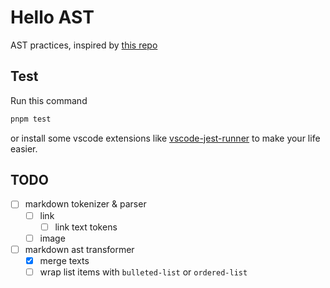 # Hello AST

AST practices, inspired by [this repo](https://github.com/jamiebuilds/the-super-tiny-compiler)

## Test

Run this command

```bash
pnpm test
```

or install some vscode extensions like [vscode-jest-runner](https://marketplace.visualstudio.com/items?itemName=firsttris.vscode-jest-runner) to make your life easier.

## TODO

- [ ] markdown tokenizer & parser
  - [ ] link
    - [ ] link text tokens
  - [ ] image
- [ ] markdown ast transformer
  - [x] merge texts
  - [ ] wrap list items with `bulleted-list` or `ordered-list`
